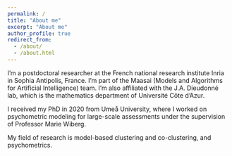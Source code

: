```yaml
---
permalink: /
title: "About me"
excerpt: "About me"
author_profile: true
redirect_from: 
  - /about/
  - /about.html
---
```


I’m a postdoctoral researcher at the French national research institute Inria in Sophia Antipolis, France. I’m part of the Maasai (Models and Algorithms for Artificial Intelligence) team. I’m also affiliated with the J.A. Dieudonné lab, which is the mathematics department of Université Côte d’Azur.

I received my PhD in 2020 from Umeå University, where I worked on psychometric modeling for large-scale assessments under the supervision of Professor Marie Wiberg.

My field of research is model-based clustering and co-clustering, and psychometrics.



